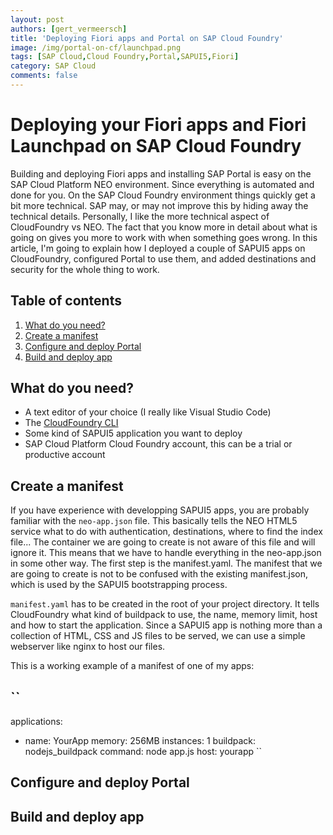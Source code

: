 ```yaml
---
layout: post
authors: [gert_vermeersch]
title: 'Deploying Fiori apps and Portal on SAP Cloud Foundry'
image: /img/portal-on-cf/launchpad.png
tags: [SAP Cloud,Cloud Foundry,Portal,SAPUI5,Fiori]
category: SAP Cloud
comments: false
---
```


# Deploying your Fiori apps and Fiori Launchpad on SAP Cloud Foundry

Building and deploying Fiori apps and installing SAP Portal is easy on the SAP Cloud Platform NEO environment. Since everything is automated and done for you.
On the SAP Cloud Foundry environment things quickly get a bit more technical. SAP may, or may not improve this by hiding away the technical details. Personally, I like the more technical aspect of CloudFoundry vs NEO. The fact that you know more in detail about what is going on gives you more to work with when something goes wrong. In this article, I'm going to explain how I deployed a couple of SAPUI5 apps on CloudFoundry, configured Portal to use them, and added destinations and security for the whole thing to work.

## Table of contents
1. [What do you need?](#what-do-you-need)
2. [Create a manifest](#create-a-manifest)
3. [Configure and deploy Portal](#configure-and-deploy-portal)
4. [Build and deploy app](#build-and-deploy-app)


## What do you need?

- A text editor of your choice (I really like Visual Studio Code)
- The [CloudFoundry CLI](https://docs.cloudfoundry.org/cf-cli/install-go-cli.html)
- Some kind of SAPUI5 application you want to deploy
- SAP Cloud Platform Cloud Foundry account, this can be a trial or productive account

## Create a manifest

If you have experience with developping SAPUI5 apps, you are probably familiar with the `neo-app.json` file. This basically tells the NEO HTML5 service what to do with authentication, destinations, where to find the index file... The container we are going to create is not aware of this file and will ignore it. This means that we have to handle everything in the neo-app.json in some other way. The first step is the manifest.yaml. The manifest that we are going to create is not to be confused with the existing manifest.json, which is used by the SAPUI5 bootstrapping process. 

`manifest.yaml` has to be created in the root of your project directory. It tells CloudFoundry what kind of buildpack to use, the name, memory limit, host and how to start the application.
Since a SAPUI5 app is nothing more than a collection of HTML, CSS and JS files to be served, we can use a simple webserver like nginx to host our files.

This is a working example of a manifest of one of my apps:

``
---
applications:
- name: YourApp
  memory: 256MB
  instances: 1
  buildpack: nodejs_buildpack
  command: node app.js
  host: yourapp
``


## Configure and deploy Portal


## Build and deploy app